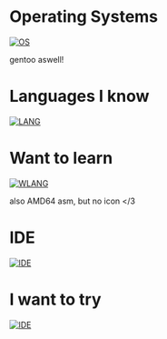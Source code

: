 # Operating Systems
[![OS](https://skillicons.dev/icons?i=arch,windows,bsd&perline=4)](https://skillicons.dev)

gentoo aswell!
# Languages I know
[![LANG](https://skillicons.dev/icons?i=c,html,css,js,py,lua,rust,bash&perline=5)](https://skillicons.dev)
# Want to learn
[![WLANG](https://skillicons.dev/icons?i=cpp,cs&perline=3)](https://skillicons.dev)

also AMD64 asm, but no icon </3
# IDE
[![IDE](https://skillicons.dev/icons?i=neovim&perline=1)](https//skillicons.dev)
# I want to try
[![IDE](https://skillicons.dev/icons?i=emacs&perline=1)](https//skillicons.dev)
